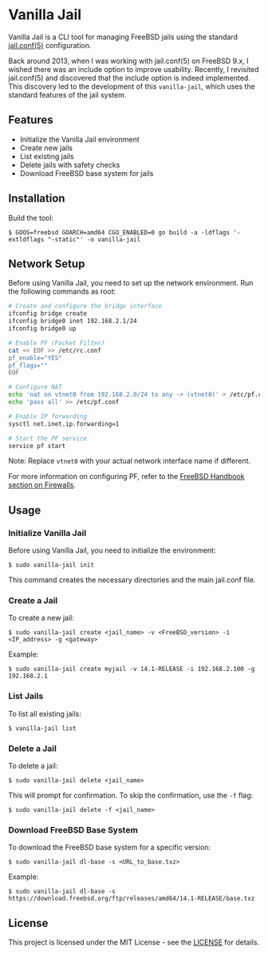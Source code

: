 # Vanilla Jail

Vanilla Jail is a CLI tool for managing FreeBSD jails using the standard [jail.conf(5)](https://man.freebsd.org/cgi/man.cgi?jail.conf(5)) configuration.

Back around 2013, when I was working with jail.conf(5) on FreeBSD 9.x, I wished there was an include option to improve usability. Recently, I revisited jail.conf(5) and discovered that the include option is indeed implemented. This discovery led to the development of this `vanilla-jail`, which uses the standard features of the jail system.

## Features

- Initialize the Vanilla Jail environment
- Create new jails
- List existing jails
- Delete jails with safety checks
- Download FreeBSD base system for jails

## Installation

Build the tool:

```
$ GOOS=freebsd GOARCH=amd64 CGO_ENABLED=0 go build -a -ldflags '-extldflags "-static"' -o vanilla-jail
```

## Network Setup

Before using Vanilla Jail, you need to set up the network environment. Run the following commands as root:

```sh
# Create and configure the bridge interface
ifconfig bridge create
ifconfig bridge0 inet 192.168.2.1/24
ifconfig bridge0 up

# Enable PF (Packet Filter)
cat << EOF >> /etc/rc.conf
pf_enable="YES"
pf_flags=""
EOF

# Configure NAT
echo 'nat on vtnet0 from 192.168.2.0/24 to any -> (vtnet0)' > /etc/pf.conf
echo 'pass all' >> /etc/pf.conf

# Enable IP forwarding
sysctl net.inet.ip.forwarding=1

# Start the PF service
service pf start
```

Note: Replace `vtnet0` with your actual network interface name if different.

For more information on configuring PF, refer to the [FreeBSD Handbook section on Firewalls](https://docs.freebsd.org/en/books/handbook/firewalls/#_enabling_pf).

## Usage

### Initialize Vanilla Jail

Before using Vanilla Jail, you need to initialize the environment:

```
$ sudo vanilla-jail init
```

This command creates the necessary directories and the main jail.conf file.

### Create a Jail

To create a new jail:

```
$ sudo vanilla-jail create <jail_name> -v <FreeBSD_version> -i <IP_address> -g <gateway>
```

Example:
```
$ sudo vanilla-jail create myjail -v 14.1-RELEASE -i 192.168.2.100 -g 192.168.2.1
```

### List Jails

To list all existing jails:

```
$ vanilla-jail list
```

### Delete a Jail

To delete a jail:

```
$ sudo vanilla-jail delete <jail_name>
```

This will prompt for confirmation. To skip the confirmation, use the `-f` flag:

```
$ sudo vanilla-jail delete -f <jail_name>
```

### Download FreeBSD Base System

To download the FreeBSD base system for a specific version:

```
$ sudo vanilla-jail dl-base -s <URL_to_base.txz>
```

Example:
```
$ sudo vanilla-jail dl-base -s https://download.freebsd.org/ftp/releases/amd64/14.1-RELEASE/base.txz
```

## License

This project is licensed under the MIT License - see the [LICENSE](https://opensource.org/license/mit) for details.
